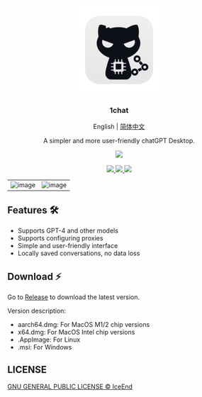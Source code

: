 <p align="center">
  <img src="./app-icon.png" width="200" />
  <h3 align="center">1chat</h3>
  <p align="center">
    <span>English</span>
    <span>|</span>
    <a href="./README-ZH_CN.md">简体中文</a>
  </p>
  <p align="center">A simpler and more user-friendly chatGPT Desktop.</p>
  <p align="center">
    <img src="https://img.shields.io/badge/platform-masOS%20%7C%20Linux%20%7C%20Windows-lightgrey.svg?style=for-the-badge" />
  </p>
  <p align="center">
    <a target="__blank" href="https://github.com/IceEnd/1chat/releases">
      <img src="https://img.shields.io/github/release/iceend/1chat.svg?style=for-the-badge" />
    </a>
    <a target="__blank" href="https://github.com/IceEnd/1chat/actions">
      <img src="https://img.shields.io/github/actions/workflow/status/iceend/1chat/publish.yml?style=for-the-badge">
    </a>
    <a target="__blank" href="https://github.com/IceEnd/1chat/blob/master/LICENSE">
      <img src="https://img.shields.io/github/license/IceEnd/1chat.svg?style=for-the-badge" />
    </a>
  </p>
</p>

| | |
|:-------:|:-----:|
| ![image](https://user-images.githubusercontent.com/11556339/236784044-fa4ea34f-dc18-4f2e-be45-5b485cd56a6d.png) | ![image](https://user-images.githubusercontent.com/11556339/236784204-428e7c29-0207-419f-acc3-b2bee2c15666.png) |

## Features :hammer_and_wrench:

- Supports GPT-4 and other models
- Supports configuring proxies
- Simple and user-friendly interface
- Locally saved conversations, no data loss

## Download :zap:

Go to [Release](https://github.com/IceEnd/1chat/releases) to download the latest version.

Version description:

- aarch64.dmg: For MacOS M1/2 chip versions
- x64.dmg: For MacOS Intel chip versions
- .AppImage: For Linux
- .msi: For Windows

## LICENSE

[GNU GENERAL PUBLIC LICENSE © IceEnd](./LICENSE)

